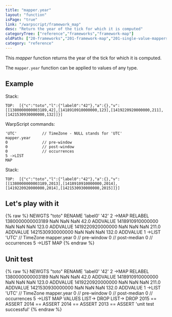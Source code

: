 ```yaml
---
title: "mapper.year"
layout: "function"
isPage: "true"
link: "/warpscript/framework_map"
desc: "Return the year of the tick for which it is computed"
categoryTree: ["reference","frameworks","framework-map"]
oldPath: ["20-frameworks","201-framework-map","201-single-value-mappers","275-mapper_year.html.md"]
category: "reference"
---
```

 

This *mapper* function returns the year of the tick for which it is computed.

The `mapper.year` function can be applied to values of any type.


## Example ##

Stack:

    TOP:  [{"c":"toto","l":{"label0":"42"},"a":{},"v":[[1380000000003189,42],[1418910910000000,123],[1419220920000000,211],[1421530930000000,132]]}]

WarpScript commands:

	'UTC'			// TimeZone - NULL stands for 'UTC'
    mapper.year
    0				// pre-window
    0				// post-window
    0				// occurrences
    5 ->LIST
    MAP

Stack: 

    TOP:  [{"c":"toto","l":{"label0":"42"},"a":{},"v":[[1380000000003189,2013],[1418910910000000,2014],[1419220920000000,2014],[1421530930000000,2015]]}]

## Let's play with it ##

{% raw %}
<warp10-warpscript-widget>NEWGTS "toto" RENAME 
'label0' '42' 2 ->MAP RELABEL
1380000000003189 NaN NaN NaN  42.0 ADDVALUE
1418910910000000 NaN NaN NaN 123.0 ADDVALUE
1419220920000000 NaN NaN NaN 211.0 ADDVALUE
1421530930000000 NaN NaN NaN 132.0 ADDVALUE
1 ->LIST
'UTC'			// TimeZone
mapper.year
0  				// pre-window
0  				// post-median
0  				// occurrences
5 ->LIST
MAP
</warp10-warpscript-widget>
{% endraw %}    


## Unit test ##

{% raw %}
<warp10-warpscript-widget>NEWGTS "toto" RENAME 
'label0' '42' 2 ->MAP RELABEL
1380000000003189 NaN NaN NaN  42.0 ADDVALUE
1418910910000000 NaN NaN NaN 123.0 ADDVALUE
1419220920000000 NaN NaN NaN 211.0 ADDVALUE
1421530930000000 NaN NaN NaN 132.0 ADDVALUE
1 ->LIST
'UTC'			// TimeZone
mapper.year
0  				// pre-window
0  				// post-median
0  				// occurrences
5 ->LIST
MAP
VALUES LIST-> DROP
LIST-> DROP
2015 == ASSERT
2014 == ASSERT
2014 == ASSERT
2013 == ASSERT
'unit test successful'
</warp10-warpscript-widget>
{% endraw %}